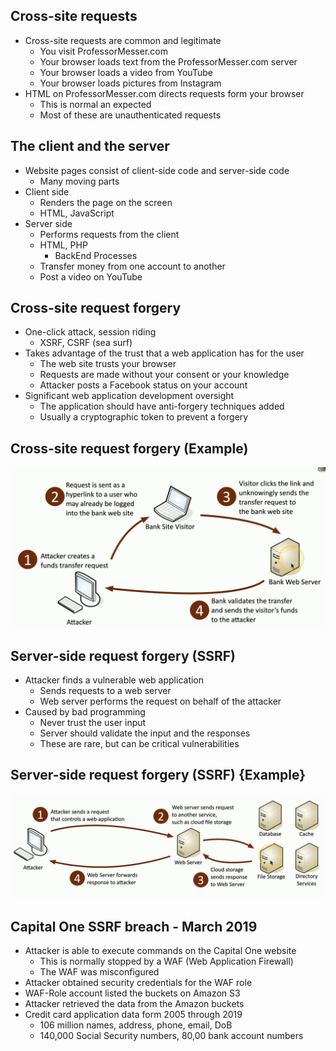 ## Cross-site requests
- Cross-site requests are common and legitimate
	- You visit ProfessorMesser.com
	- Your browser loads text from the ProfessorMesser.com server
	- Your browser loads a video from YouTube
	- Your browser loads pictures from Instagram
- HTML on ProfessorMesser.com directs requests form your browser
	- This is normal an expected
	- Most of these are unauthenticated requests

## The client and the server
- Website pages consist of client-side code and server-side code
	- Many moving parts
- Client side
	- Renders the page on the screen
	- HTML, JavaScript
- Server side
	- Performs requests from the client
	- HTML, PHP
		- BackEnd Processes
	- Transfer money from one account to another
	- Post a video on YouTube

## Cross-site request forgery
- One-click attack, session riding
	- XSRF, CSRF (sea surf)
- Takes advantage of the trust that a web application has for the user
	- The web site trusts your browser
	- Requests are made without your consent or your knowledge
	- Attacker posts a Facebook status on your account
- Significant web application development oversight
	- The application should have anti-forgery techniques added
	- Usually a cryptographic token to prevent a forgery

## Cross-site request forgery (Example)
![](Images/Pasted%20image%2020231202032901.png)
## Server-side request forgery (SSRF)
- Attacker finds a vulnerable web application
	- Sends requests to a web server
	- Web server performs the request on behalf of the attacker
- Caused by bad programming
	- Never trust the user input
	- Server should validate the input and the responses
	- These are rare, but can be critical vulnerabilities

## Server-side request forgery (SSRF) {Example}
![](Images/Pasted%20image%2020231202033145.png)
## Capital One SSRF breach - March 2019
- Attacker is able to execute commands on the Capital One website
	- This is normally stopped by a WAF (Web Application Firewall)
	- The WAF was misconfigured
- Attacker obtained security credentials for the WAF role
- WAF-Role account listed the buckets on Amazon S3
- Attacker retrieved the data from the Amazon buckets
- Credit card application data form 2005 through 2019
	- 106 million names, address, phone, email, DoB
	- 140,000 Social Security numbers, 80,00 bank account numbers

